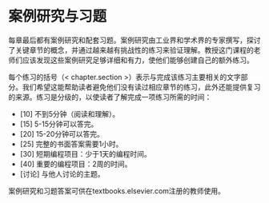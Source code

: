 # 案例研究与习题

每章最后都有案例研究和配套习题。案例研究由工业界和学术界的专家撰写，探讨了关键章节的概念，并通过越来越有挑战性的练习来验证理解。教授这门课程的老师们应该发现这些案例研究足够详细和有力，使他们能够创建自己的额外练习。

每个练习的括号（< chapter.section >）表示与完成该练习主要相关的文字部分。我们希望这能帮助读者避免他们没有读过相应章节的练习，此外还能提供复习的来源。练习是分级的，以使读者了解完成一项练习所需的时间：

* \[10] 不到5分钟（阅读和理解）。
* \[15] 5-15分钟可以答完。
* \[20] 15-20分钟可以答完。
* \[25] 完整的书面答案需要1小时。
* \[30] 短期编程项目：少于1天的编程时间。
* \[40] 重要的编程项目：2周的时间。
* \[讨论] 与他人讨论的主题。

案例研究和习题答案可供在textbooks.elsevier.com注册的教师使用。

